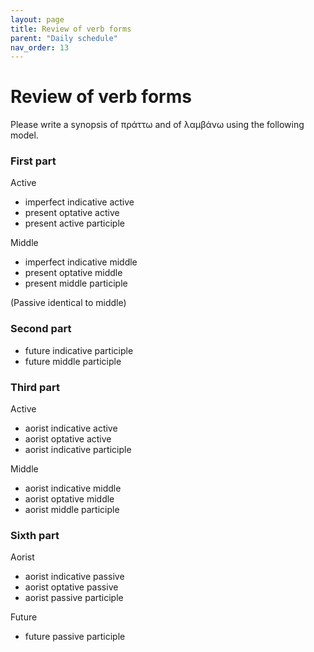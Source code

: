```yaml
---
layout: page
title: Review of verb forms
parent: "Daily schedule"
nav_order: 13
---
```



# Review of verb forms

Please write a synopsis of πράττω and of λαμβάνω using the following model.


### First part

Active 

- imperfect indicative active 
- present optative active
- present active participle 

Middle

- imperfect indicative middle
- present optative middle
- present middle participle


(Passive identical to middle)

### Second part

- future indicative participle
- future middle participle

### Third part

Active 

- aorist indicative active
- aorist optative active
- aorist indicative participle

Middle

-  aorist indicative middle
- aorist optative middle
- aorist middle participle

### Sixth part

Aorist

- aorist indicative passive
- aorist optative passive
- aorist passive participle


Future

- future passive participle